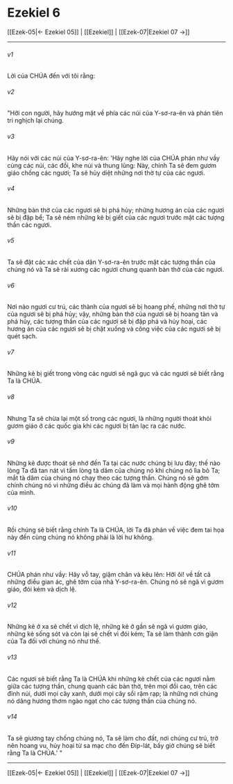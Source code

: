 # Ezekiel 6

[[Ezek-05|← Ezekiel 05]] | [[Ezekiel]] | [[Ezek-07|Ezekiel 07 →]]
***



###### v1 
Lời của CHÚA đến với tôi rằng: 

###### v2 
"Hỡi con người, hãy hướng mặt về phía các núi của Y-sơ-ra-ên và phán tiên tri nghịch lại chúng. 

###### v3 
Hãy nói với các núi của Y-sơ-ra-ên: 'Hãy nghe lời của CHÚA phán như vầy cùng các núi, các đồi, khe núi và thung lũng: Này, chính Ta sẽ đem gươm giáo chống các ngươi; Ta sẽ hủy diệt những nơi thờ tự của các ngươi. 

###### v4 
Những bàn thờ của các ngươi sẽ bị phá hủy; những hương án của các ngươi sẽ bị đập bể; Ta sẽ ném những kẻ bị giết của các ngươi trước mặt các tượng thần các ngươi. 

###### v5 
Ta sẽ đặt các xác chết của dân Y-sơ-ra-ên trước mặt các tượng thần của chúng nó và Ta sẽ rải xương các ngươi chung quanh bàn thờ của các ngươi. 

###### v6 
Nơi nào ngươi cư trú, các thành của ngươi sẽ bị hoang phế, những nơi thờ tự của ngươi sẽ bị phá hủy; vậy, những bàn thờ của ngươi sẽ bị hoang tàn và phá hủy, các tượng thần của các ngươi sẽ bị đập phá và hủy hoại, các hương án của các ngươi sẽ bị chặt xuống và công việc của các ngươi sẽ bị quét sạch. 

###### v7 
Những kẻ bị giết trong vòng các ngươi sẽ ngã gục và các ngươi sẽ biết rằng Ta là CHÚA. 

###### v8 
Nhưng Ta sẽ chừa lại một số trong các ngươi, là những người thoát khỏi gươm giáo ở các quốc gia khi các ngươi bị tản lạc ra các nước. 

###### v9 
Những kẻ được thoát sẽ nhớ đến Ta tại các nước chúng bị lưu đày; thế nào lòng Ta đã tan nát vì tấm lòng tà dâm của chúng nó khi chúng nó lìa bỏ Ta; mắt tà dâm của chúng nó chạy theo các tượng thần. Chúng nó sẽ gớm chính chúng nó vì những điều ác chúng đã làm và mọi hành động ghê tởm của mình. 

###### v10 
Rồi chúng sẽ biết rằng chính Ta là CHÚA, lời Ta đã phán về việc đem tai họa này đến cùng chúng nó không phải là lời hư không. 

###### v11 
CHÚA phán như vầy: Hãy vỗ tay, giậm chân và kêu lên: Hỡi ôi! về tất cả những điều gian ác, ghê tởm của nhà Y-sơ-ra-ên. Chúng nó sẽ ngã vì gươm giáo, đói kém và dịch lệ. 

###### v12 
Những kẻ ở xa sẽ chết vì dịch lệ, những kẻ ở gần sẽ ngã vì gươm giáo, những kẻ sống sót và còn lại sẽ chết vì đói kém; Ta sẽ làm thành cơn giận của Ta đối với chúng nó như thế. 

###### v13 
Các ngươi sẽ biết rằng Ta là CHÚA khi những kẻ chết của các ngươi nằm giữa các tượng thần, chung quanh các bàn thờ, trên mọi đồi cao, trên các đỉnh núi, dưới mọi cây xanh, dưới mọi cây sồi rậm rạp; là những nơi chúng nó dâng hương thơm ngào ngạt cho các tượng thần của chúng nó. 

###### v14 
Ta sẽ giương tay chống chúng nó, Ta sẽ làm cho đất, nơi chúng cư trú, trở nên hoang vu, hủy hoại từ sa mạc cho đến Đíp-lát, bấy giờ chúng sẽ biết rằng Ta là CHÚA.' "

***
[[Ezek-05|← Ezekiel 05]] | [[Ezekiel]] | [[Ezek-07|Ezekiel 07 →]]
